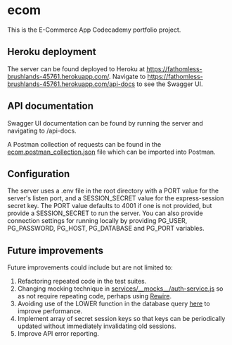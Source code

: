# ecom

This is the E-Commerce App Codecademy portfolio project.

## Heroku deployment

The server can be found deployed to Heroku at https://fathomless-brushlands-45761.herokuapp.com/. Navigate to https://fathomless-brushlands-45761.herokuapp.com/api-docs to see the Swagger UI.

## API documentation

Swagger UI documentation can be found by running the server and navigating to /api-docs.

A Postman collection of requests can be found in the [ecom.postman_collection.json](https://github.com/DavidMorgan92/ecom/blob/ba00de3a38b37206841b502f01c63f92bea8c8b0/ecom.postman_collection.json) file which can be imported into Postman.

## Configuration

The server uses a .env file in the root directory with a PORT value for the server's listen port, and a SESSION_SECRET value for the express-session secret key. The PORT value defaults to 4001 if one is not provided, but provide a SESSION_SECRET to run the server. You can also provide connection settings for running locally by providing PG_USER, PG_PASSWORD, PG_HOST, PG_DATABASE and PG_PORT variables.

## Future improvements

Future improvements could include but are not limited to:

1. Refactoring repeated code in the test suites.
2. Changing mocking technique in [services/__mocks\__/auth-service.js](https://github.com/DavidMorgan92/ecom/blob/c58546d810ce6a63f86320d62ba24d6c342ebac6/services/__mocks__/auth-service.js) so as not require repeating code, perhaps using [Rewire](https://www.npmjs.com/package/rewire).
3. Avoiding use of the LOWER function in the database query [here](https://github.com/DavidMorgan92/ecom/blob/c58546d810ce6a63f86320d62ba24d6c342ebac6/services/product-service.js#L70) to improve performance.
4. Implement array of secret session keys so that keys can be periodically updated without immediately invalidating old sessions.
5. Improve API error reporting.
